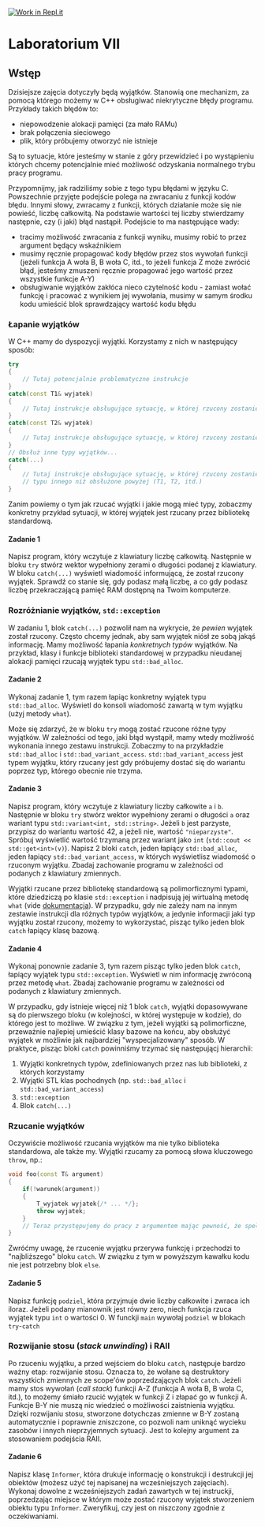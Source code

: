 [![Work in Repl.it](https://classroom.github.com/assets/work-in-replit-14baed9a392b3a25080506f3b7b6d57f295ec2978f6f33ec97e36a161684cbe9.svg)](https://classroom.github.com/online_ide?assignment_repo_id=3823926&assignment_repo_type=AssignmentRepo)
# Laboratorium VII
## Wstęp
Dzisiejsze zajęcia dotyczyły będą wyjątków.
Stanowią one mechanizm, za pomocą którego możemy w C++ obsługiwać niekrytyczne błędy programu.
Przykłady takich błędów to:
- niepowodzenie alokacji pamięci (za mało RAMu)
- brak połączenia sieciowego
- plik, który próbujemy otworzyć nie istnieje

Są to sytuacje, które jesteśmy w stanie z góry przewidzieć i po wystąpieniu których chcemy potencjalnie mieć możliwość odzyskania normalnego trybu pracy programu.

Przypomnijmy, jak radziliśmy sobie z tego typu błędami w języku C.
Powszechnie przyjęte podejście polega na zwracaniu z funkcji kodów błędu.
Innymi słowy, zwracamy z funkcji, których działanie może się nie powieść, liczbę całkowitą.
Na podstawie wartości tej liczby stwierdzamy następnie, czy (i jaki) błąd nastąpił.
Podejście to ma następujące wady:
- tracimy możliwość zwracania z funkcji wyniku, musimy robić to przez argument będący wskaźnikiem
- musimy ręcznie propagować kody błędów przez stos wywołań funkcji (jeżeli funkcja A woła B, B woła C, itd., to jeżeli funkcja Z może zwrócić błąd, jesteśmy zmuszeni ręcznie propagować jego wartość przez wszystkie funkcje A-Y)
- obsługiwanie wyjątków zakłóca nieco czytelność kodu - zamiast wołać funkcję i pracować z wynikiem jej wywołania, musimy w samym środku kodu umieścić blok sprawdzający wartość kodu błędu

### Łapanie wyjątków
W C++ mamy do dyspozycji wyjątki.
Korzystamy z nich w następujący sposób:
```C++
try
{
    // Tutaj potencjalnie problematyczne instrukcje
}
catch(const T1& wyjatek)
{
    // Tutaj instrukcje obsługujące sytuację, w której rzucony zostanie wyjątek typu T1
}
catch(const T2& wyjatek)
{
    // Tutaj instrukcje obsługujące sytuację, w której rzucony zostanie wyjątek typu T2
}
// Obsłuż inne typy wyjątków...
catch(...)
{
    // Tutaj instrukcje obsługujące sytuację, w której rzucony zostanie wyjątek
    // typu innego niż obsłużone powyżej (T1, T2, itd.)
}
```
Zanim powiemy o tym jak rzucać wyjątki i jakie mogą mieć typy, zobaczmy konkretny przykład sytuacji, w której wyjątek jest rzucany przez bibliotekę standardową.

#### Zadanie 1
Napisz program, który wczytuje z klawiatury liczbę całkowitą.
Następnie w bloku `try` stwórz wektor wypełniony zerami o długości podanej z klawiatury.
W bloku `catch(...)` wyświetl wiadomość informującą, że został rzucony wyjątek.
Sprawdź co stanie się, gdy podasz małą liczbę, a co gdy podasz liczbę przekraczającą pamięć RAM dostępną na Twoim komputerze.

### Rozróżnianie wyjątków, `std::exception`
W zadaniu 1, blok `catch(...)` pozwolił nam na wykrycie, że *pewien* wyjątek został rzucony.
Często chcemy jednak, aby sam wyjątek niósł ze sobą jakąś informację.
Mamy możliwość łapania *konkretnych typów* wyjątków.
Na przykład, klasy i funkcje biblioteki standardowej w przypadku nieudanej alokacji pamięci rzucają wyjątek typu `std::bad_alloc`.

#### Zadanie 2
Wykonaj zadanie 1, tym razem łapiąc konkretny wyjątek typu `std::bad_alloc`.
Wyświetl do konsoli wiadomość zawartą w tym wyjątku (użyj metody `what`).

Może się zdarzyć, że w bloku `try` mogą zostać rzucone różne typy wyjątków.
W zależności od tego, jaki błąd wystąpił, mamy wtedy możliwość wykonania innego zestawu instrukcji.
Zobaczmy to na przykładzie `std::bad_alloc` i `std::bad_variant_access`.
`std::bad_variant_access` jest typem wyjątku, który rzucany jest gdy próbujemy dostać się do wariantu poprzez typ, którego obecnie nie trzyma.

#### Zadanie 3
Napisz program, który wczytuje z klawiatury liczby całkowite `a` i `b`.
Następnie w bloku `try` stwórz wektor wypełniony zerami o długości `a` oraz wariant typu `std::variant<int, std::string>`.
Jeżeli `b` jest parzyste, przypisz do wariantu wartość 42, a jeżeli nie, wartość `"nieparzyste"`.
Spróbuj wyświetlić wartość trzymaną przez wariant jako `int` (`std::cout << std::get<int>(v)`).
Napisz 2 bloki `catch`, jeden łapiący `std::bad_alloc`, jeden łapiący `std::bad_variant_access`, w których wyświetlisz wiadomość o rzuconym wyjątku.
Zbadaj zachowanie programu w zależności od podanych z klawiatury zmiennych.

Wyjątki rzucane przez bibliotekę standardową są polimorficznymi typami, które dziedziczą po klasie `std::exception` i nadpisują jej wirtualną metodę `what` (vide [dokumentacja](https://en.cppreference.com/w/cpp/error/exception)).
W przypadku, gdy nie zależy nam na innym zestawie instrukcji dla różnych typów wyjątków, a jedynie informacji jaki typ wyjątku został rzucony, możemy to wykorzystać, pisząc tylko jeden blok `catch` łapiący klasę bazową.

#### Zadanie 4
Wykonaj ponownie zadanie 3, tym razem pisząc tylko jeden blok `catch`, łapiący wyjątek typu `std::exception`.
Wyświetl w nim informację zwróconą przez metodę `what`.
Zbadaj zachowanie programu w zależności od podanych z klawiatury zmiennych.

W przypadku, gdy istnieje więcej niż 1 blok `catch`, wyjątki dopasowywane są do pierwszego bloku (w kolejności, w której występuje w kodzie), do którego jest to możliwe.
W związku z tym, jeżeli wyjątki są polimorficzne, przeważnie najlepiej umieścić klasy bazowe na końcu, aby obsłużyć wyjątek w możliwie jak najbardziej "wyspecjalizowany" sposób.
W praktyce, pisząc bloki `catch` powinniśmy trzymać się następującj hierarchii:
1. Wyjątki konkretnych typów, zdefiniowanych przez nas lub biblioteki, z których korzystamy
2. Wyjątki STL klas pochodnych (np. `std::bad_alloc` i `std::bad_variant_access`)
3. `std::exception`
4. Blok `catch(...)`

### Rzucanie wyjątków
Oczywiście możliwość rzucania wyjątków ma nie tylko biblioteka standardowa, ale także my.
Wyjątki rzucamy za pomocą słowa kluczowego `throw`, np.:
```C++
void foo(const T& argument)
{
    if(!warunek(argument))
    {
        T_wyjatek wyjatek{/* ... */};
        throw wyjatek;
    }
    // Teraz przystępujemy do pracy z argumentem mając pewność, że spełnia postawiony warunek
}
```
Zwróćmy uwagę, że rzucenie wyjątku przerywa funkcję i przechodzi to "najbliższego" bloku `catch`.
W związku z tym w powyższym kawałku kodu nie jest potrzebny blok `else`.

#### Zadanie 5
Napisz funkcję `podziel`, która przyjmuje dwie liczby całkowite i zwraca ich iloraz.
Jeżeli podany mianownik jest równy zero, niech funkcja rzuca wyjątek typu `int` o wartości 0.
W funckji `main` wywołaj `podziel` w blokach `try`-`catch`

### Rozwijanie stosu (*stack unwinding*) i RAII
Po rzuceniu wyjątku, a przed wejściem do bloku `catch`, następuje bardzo ważny etap: rozwijanie stosu.
Oznacza to, że wołane są destruktory wszystkich zmiennych ze scope'ów poprzedzających blok `catch`.
Jeżeli mamy stos wywołań (*call stack*) funkcji A-Z (funkcja A woła B, B woła C, itd.), to możemy śmiało rzucić wyjątek w funkcji Z i złapać go w funkcji A.
Funkcje B-Y nie muszą nic wiedzieć o możliwości zaistnienia wyjątku.
Dzięki rozwijaniu stosu, stworzone dotychczas zmienne w B-Y zostaną automatycznie i poprawnie zniszczone, co pozwoli nam uniknąć wycieku zasobów i innych nieprzyjemnych sytuacji.
Jest to kolejny argument za stosowaniem podejścia RAII.

#### Zadanie 6
Napisz klasę `Informer`, która drukuje informację o konstrukcji i destrukcji jej obiektów (możesz użyć tej napisanej na wcześniejszych zajęciach).
Wykonaj dowolne z wcześniejszych zadań zawartych w tej instruckji, poprzedzając miejsce w którym może zostać rzucony wyjątek stworzeniem obiektu typu `Informer`.
Zweryfikuj, czy jest on niszczony zgodnie z oczekiwaniami.

